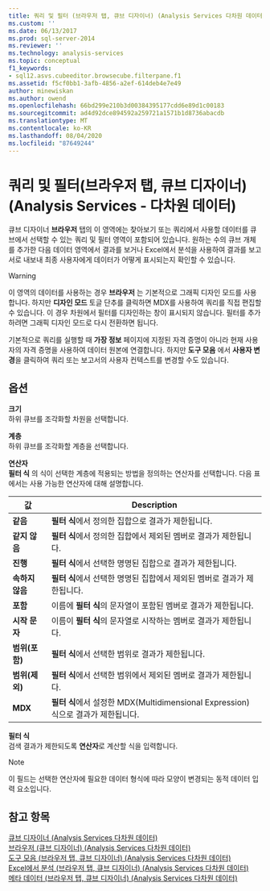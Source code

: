 ```yaml
---
title: 쿼리 및 필터 (브라우저 탭, 큐브 디자이너) (Analysis Services 다차원 데이터) | Microsoft Docs
ms.custom: ''
ms.date: 06/13/2017
ms.prod: sql-server-2014
ms.reviewer: ''
ms.technology: analysis-services
ms.topic: conceptual
f1_keywords:
- sql12.asvs.cubeeditor.browsecube.filterpane.f1
ms.assetid: f5cf0bb1-3afb-4856-a2ef-614deb4e7e49
author: minewiskan
ms.author: owend
ms.openlocfilehash: 66bd299e210b3d00384395177cdd6e89d1c00183
ms.sourcegitcommit: ad4d92dce894592a259721a1571b1d8736abacdb
ms.translationtype: MT
ms.contentlocale: ko-KR
ms.lasthandoff: 08/04/2020
ms.locfileid: "87649244"
---
```

# <a name="query-and-filter-browser-tab-cube-designer-analysis-services---multidimensional-data"></a>쿼리 및 필터(브라우저 탭, 큐브 디자이너)(Analysis Services - 다차원 데이터)
  큐브 디자이너 **브라우저** 탭의 이 영역에는 찾아보기 또는 쿼리에서 사용할 데이터를 큐브에서 선택할 수 있는 쿼리 및 필터 영역이 포함되어 있습니다. 원하는 수의 큐브 개체를 추가한 다음 데이터 영역에서 결과를 보거나 Excel에서 분석을 사용하여 결과를 보고서로 내보내 최종 사용자에게 데이터가 어떻게 표시되는지 확인할 수 있습니다.  
  
> [!WARNING]  
>  이 영역의 데이터를 사용하는 경우 **브라우저** 는 기본적으로 그래픽 디자인 모드를 사용합니다. 하지만 **디자인 모드** 토글 단추를 클릭하면 MDX를 사용하여 쿼리를 직접 편집할 수 있습니다. 이 경우 차원에서 필터를 디자인하는 창이 표시되지 않습니다. 필터를 추가하려면 그래픽 디자인 모드로 다시 전환하면 됩니다.  
  
 기본적으로 쿼리를 실행할 때 **가장 정보** 페이지에 지정된 자격 증명이 아니라 현재 사용자의 자격 증명을 사용하여 데이터 원본에 연결합니다. 하지만 **도구 모음** 에서 **사용자 변경**을 클릭하여 쿼리 또는 보고서의 사용자 컨텍스트를 변경할 수도 있습니다.  
  
## <a name="options"></a>옵션  
 **크기**  
 하위 큐브를 조각화할 차원을 선택합니다.  
  
 **계층**  
 하위 큐브를 조각화할 계층을 선택합니다.  
  
 **연산자**  
 **필터 식** 의 식이 선택한 계층에 적용되는 방법을 정의하는 연산자를 선택합니다. 다음 표에서는 사용 가능한 연산자에 대해 설명합니다.  
  
|값|Description|  
|-----------|-----------------|  
|**같음**|**필터 식**에서 정의한 집합으로 결과가 제한됩니다.|  
|**같지 않음**|**필터 식**에서 정의한 집합에서 제외된 멤버로 결과가 제한됩니다.|  
|**진행**|**필터 식**에서 선택한 명명된 집합으로 결과가 제한됩니다.|  
|**속하지 않음**|**필터 식**에서 선택한 명명된 집합에서 제외된 멤버로 결과가 제한됩니다.|  
|**포함**|이름에 **필터 식**의 문자열이 포함된 멤버로 결과가 제한됩니다.|  
|**시작 문자**|이름이 **필터 식**의 문자열로 시작하는 멤버로 결과가 제한됩니다.|  
|**범위(포함)**|**필터 식**에서 선택한 범위로 결과가 제한됩니다.|  
|**범위(제외)**|**필터 식**에서 선택한 범위에서 제외된 멤버로 결과가 제한됩니다.|  
|**MDX**|**필터 식**에서 설정한 MDX(Multidimensional Expression) 식으로 결과가 제한됩니다.|  
  
 **필터 식**  
 검색 결과가 제한되도록 **연산자**로 계산할 식을 입력합니다.  
  
> [!NOTE]  
>  이 필드는 선택한 연산자에 필요한 데이터 형식에 따라 모양이 변경되는 동적 데이터 입력 요소입니다.  
  
## <a name="see-also"></a>참고 항목  
 [큐브 디자이너 &#40;Analysis Services 다차원 데이터&#41;](cube-designer-analysis-services-multidimensional-data.md)   
 [브라우저 &#40;큐브 디자이너&#41; &#40;Analysis Services 다차원 데이터&#41;](browser-cube-designer-analysis-services-multidimensional-data.md)   
 [도구 모음 &#40;브라우저 탭, 큐브 디자이너&#41; &#40;Analysis Services 다차원 데이터&#41;](toolbar-browser-tab-cube-designer-analysis-services-multidimensional-data.md)   
 [Excel에서 분석 &#40;브라우저 탭, 큐브 디자이너&#41; &#40;Analysis Services 다차원 데이터&#41;](analyze-in-excel-browser-cube-designer-analysis-services-multidimensional-data.md)   
 [메타 데이터 &#40;브라우저 탭, 큐브 디자이너&#41; &#40;Analysis Services 다차원 데이터&#41;](metadata-browser-tab-cube-designer-analysis-services-multidimensional-data.md)  
  
  
